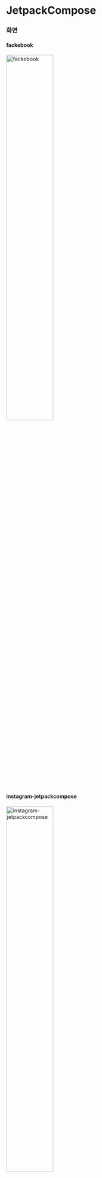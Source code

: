 # JetpackCompose

### 화면

<h4>fackebook</h4>

<img src="./exec/facebook.gif" alt="fackebook" style="width: 50%; height: auto;" />

<h4>instagram-jetpackcompose</h4>

<img src="./exec/instagram-jetpackcompose.gif" alt="instagram-jetpackcompose" style="width: 50%; height: auto;" />


<h4>sunflower</h4>

<img src="./exec/sunflower.gif" alt="sunflower" style="width: 50%; height: auto;" />
